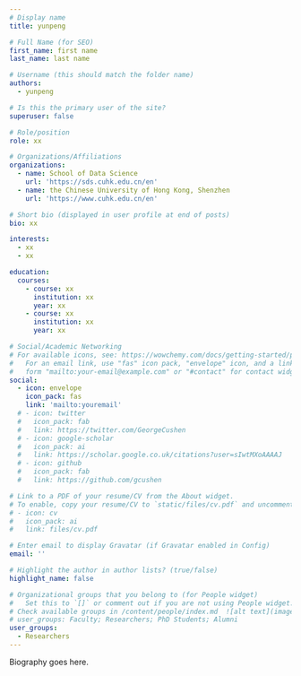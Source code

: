 ```yaml
---
# Display name
title: yunpeng

# Full Name (for SEO)
first_name: first name
last_name: last name

# Username (this should match the folder name)
authors:
  - yunpeng

# Is this the primary user of the site?
superuser: false

# Role/position
role: xx

# Organizations/Affiliations
organizations:
  - name: School of Data Science
    url: 'https://sds.cuhk.edu.cn/en'
  - name: the Chinese University of Hong Kong, Shenzhen
    url: 'https://www.cuhk.edu.cn/en'

# Short bio (displayed in user profile at end of posts)
bio: xx

interests:
  - xx
  - xx

education:
  courses:
    - course: xx
      institution: xx
      year: xx
    - course: xx
      institution: xx
      year: xx

# Social/Academic Networking
# For available icons, see: https://wowchemy.com/docs/getting-started/page-builder/#icons
#   For an email link, use "fas" icon pack, "envelope" icon, and a link in the
#   form "mailto:your-email@example.com" or "#contact" for contact widget.
social:
  - icon: envelope
    icon_pack: fas
    link: 'mailto:youremail'
  # - icon: twitter
  #   icon_pack: fab
  #   link: https://twitter.com/GeorgeCushen
  # - icon: google-scholar
  #   icon_pack: ai
  #   link: https://scholar.google.co.uk/citations?user=sIwtMXoAAAAJ
  # - icon: github
  #   icon_pack: fab
  #   link: https://github.com/gcushen

# Link to a PDF of your resume/CV from the About widget.
# To enable, copy your resume/CV to `static/files/cv.pdf` and uncomment the lines below.
# - icon: cv
#   icon_pack: ai
#   link: files/cv.pdf

# Enter email to display Gravatar (if Gravatar enabled in Config)
email: ''

# Highlight the author in author lists? (true/false)
highlight_name: false

# Organizational groups that you belong to (for People widget)
#   Set this to `[]` or comment out if you are not using People widget.
# Check available groups in /content/people/index.md  ![alt text](image.png)
# user_groups: Faculty; Researchers; PhD Students; Alumni
user_groups:
  - Researchers
---
```


Biography goes here.